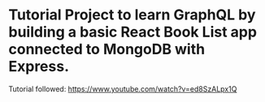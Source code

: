 # Tutorial Project to learn GraphQL by building a basic React Book List app connected to MongoDB with Express.

Tutorial followed:
https://www.youtube.com/watch?v=ed8SzALpx1Q

